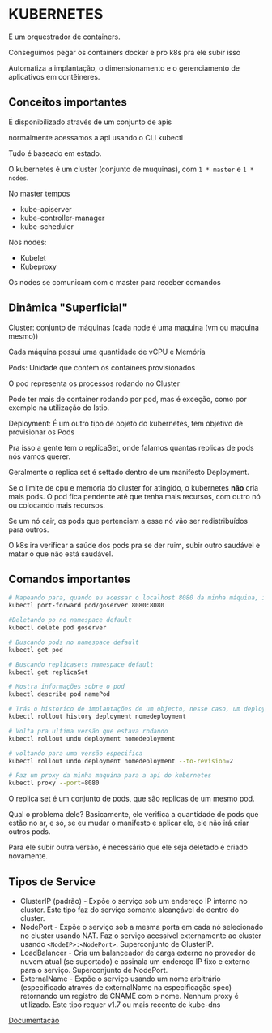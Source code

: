 # KUBERNETES

É um orquestrador de containers.

Conseguimos pegar os containers docker e pro k8s pra ele subir isso

Automatiza a implantação, o dimensionamento e o gerenciamento de aplicativos em contêineres.

## Conceitos importantes

É disponibilizado através de um conjunto de apis

normalmente acessamos a api usando o CLI kubectl

Tudo é baseado em estado.

O kubernetes é um cluster (conjunto de muquinas), com `1 * master` e `1 * nodes`.

No master tempos

- kube-apiserver
- kube-controller-manager
- kube-scheduler

Nos nodes:

- Kubelet
- Kubeproxy

Os nodes se comunicam com o master para receber comandos

## Dinâmica "Superficial"

Cluster: conjunto de máquinas (cada node é uma maquina (vm ou maquina mesmo))

Cada máquina possui uma quantidade de vCPU e Memória

Pods: Unidade que contém os containers provisionados

O pod representa os processos rodando no Cluster

Pode ter mais de container rodando por pod, mas é exceção, como por exemplo na utilização do Istio.

Deployment: É um outro tipo de objeto do kubernetes, tem objetivo de provisionar os Pods

Pra isso a gente tem o replicaSet, onde falamos quantas replicas de pods nós vamos querer.

Geralmente o replica set é settado dentro de um manifesto Deployment.

Se o limite de cpu e memoria do cluster for atingido, o kubernetes **não** cria mais pods. O pod fica pendente até que tenha mais recursos, com outro nó ou colocando mais recursos.

Se um nó cair, os pods que pertenciam a esse nó vão ser redistribuídos para outros.

O k8s ira verificar a saúde dos pods pra se der ruim, subir outro saudável e matar o que não está saudável.

## Comandos importantes

```bash
# Mapeando para, quando eu acessar o localhost 8080 da minha máquina, ir para a porta 8080 de um pod
kubectl port-forward pod/goserver 8080:8080

#Deletando po no namespace default
kubectl delete pod goserver

# Buscando pods no namespace default
kubectl get pod

# Buscando replicasets namespace default
kubectl get replicaSet

# Mostra informações sobre o pod
kubectl describe pod namePod

# Trás o historico de implantações de um objecto, nesse caso, um deployment com nome nomedeployment
kubectl rollout history deployment nomedeployment

# Volta pra ultima versão que estava rodando
kubectl rollout undu deployment nomedeployment

# voltando para uma versão especifica
kubectl rollout undo deployment nomedeployment --to-revision=2

# Faz um proxy da minha maquina para a api do kubernetes
kubectl proxy --port=8080
```

O replica set é um conjunto de pods, que são replicas de um mesmo pod.

Qual o problema dele? Basicamente, ele verifica a quantidade de pods que estão no ar, e só, se eu mudar o manifesto e aplicar ele, ele não irá criar outros pods.

Para ele subir outra versão, é necessário que ele seja deletado e criado novamente.

## Tipos de Service

- ClusterIP (padrão) - Expõe o serviço sob um endereço IP interno no cluster. Este tipo faz do serviço somente alcançável de dentro do cluster.
- NodePort - Expõe o serviço sob a mesma porta em cada nó selecionado no cluster usando NAT. Faz o serviço acessível externamente ao cluster usando `<NodeIP>:<NodePort>`. Superconjunto de ClusterIP.
- LoadBalancer - Cria um balanceador de carga externo no provedor de nuvem atual (se suportado) e assinala um endereço IP fixo e externo para o serviço. Superconjunto de NodePort.
- ExternalName - Expõe o serviço usando um nome arbitrário (especificado através de externalName na especificação spec) retornando um registro de CNAME com o nome. Nenhum proxy é utilizado. Este tipo requer v1.7 ou mais recente de kube-dns

[Documentação](https://kubernetes.io/pt-br/docs/home/)
